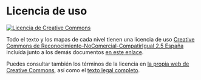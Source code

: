 
# Licencia de uso

[![Licencia de Creative Commons](https://i.creativecommons.org/l/by-nc-sa/2.5/es/88x31.png)](http://creativecommons.org/licenses/by-nc-sa/2.5/es/)

Todo el texto y los mapas de cada nivel tienen una licencia de uso [Creative Commons de Reconocimiento-NoComercial-CompatirIgual 2.5 España](http://creativecommons.org/licenses/by-nc-sa/2.5/es/) incluída junto a los demás documentos [en este enlace](./99-cc-by-nc-sa-2.5-es.md).

Puedes consultar también los términos de la licencia en [la propia web de Creative Commons](https://creativecommons.org/licenses/by-nc-sa/2.5/deed.es), así como el [texto legal completo](https://creativecommons.org/licenses/by-nc-sa/2.5/es/legalcode.es).
